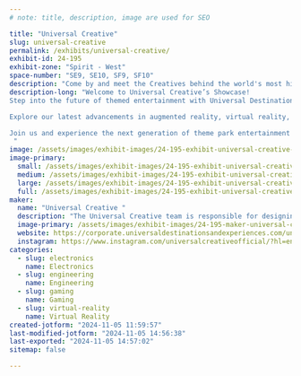 ```yaml
---
# note: title, description, image are used for SEO

title: "Universal Creative"
slug: universal-creative
permalink: /exhibits/universal-creative/
exhibit-id: 24-195
exhibit-zone: "Spirit - West"
space-number: "SE9, SE10, SF9, SF10"
description: "Come by and meet the Creatives behind the world's most highly themed attractions and experiences. "
description-long: "Welcome to Universal Creative’s Showcase!
Step into the future of themed entertainment with Universal Destinations and Experiences. Discover how we bring worlds to life through cutting-edge technology and immersive interactive displays. From the thrilling adventures of Jurassic World to the enchanting realms of The Wizarding World of Harry Potter, our innovations transform stories into unforgettable experiences.

Explore our latest advancements in augmented reality, virtual reality, and interactive ride systems. Meet the creative minds behind the magic and get a sneak peek at upcoming attractions that will redefine the boundaries of imagination.

Join us and experience the next generation of theme park entertainment!
 "
image: /assets/images/exhibit-images/24-195-exhibit-universal-creative-logo-share-607-large.png
image-primary: 
  small: /assets/images/exhibit-images/24-195-exhibit-universal-creative-logo-share-607-small.png
  medium: /assets/images/exhibit-images/24-195-exhibit-universal-creative-logo-share-607-medium.png
  large: /assets/images/exhibit-images/24-195-exhibit-universal-creative-logo-share-607-large.png
  full: /assets/images/exhibit-images/24-195-exhibit-universal-creative-logo-share-607-full.png
maker: 
  name: "Universal Creative "
  description: "The Universal Creative team is responsible for designing, developing, engineering and producing the most innovative themed entertainment anywhere on Earth. Headquartered in Orlando, the company operates at Universal Destinations & Experiences locations around the world in the United States, Singapore, Japan, and China."
  image-primary: /assets/images/exhibit-images/24-195-maker-universal-creative-logo-share-medium.png
  website: https://corporate.universaldestinationsandexperiences.com/universal-creative/
  instagram: https://www.instagram.com/universalcreativeofficial/?hl=en
categories: 
  - slug: electronics
    name: Electronics
  - slug: engineering
    name: Engineering
  - slug: gaming
    name: Gaming
  - slug: virtual-reality
    name: Virtual Reality
created-jotform: "2024-11-05 11:59:57"
last-modified-jotform: "2024-11-05 14:56:38"
last-exported: "2024-11-05 14:57:02"
sitemap: false

---
```

